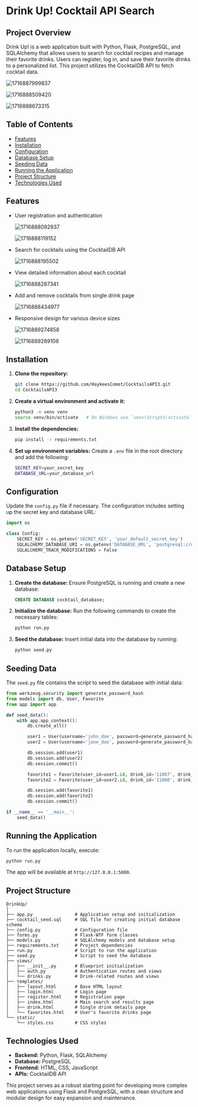 
# Drink Up! Cocktail API Search

## Project Overview

Drink Up! is a web application built with Python, Flask, PostgreSQL, and SQLAlchemy that allows users to search for cocktail recipes and manage their favorite drinks. Users can register, log in, and save their favorite drinks to a personalized list. This project utilizes the CocktailDB API to fetch cocktail data.

![1716887999837](image/README/1716887999837.png)

![1716888509420](image/README/1716888509420.png)

![1716888673315](image/README/1716888673315.png)

## Table of Contents

- [Features](#features)
- [Installation](#installation)
- [Configuration](#configuration)
- [Database Setup](#database-setup)
- [Seeding Data](#seeding-data)
- [Running the Application](#running-the-application)
- [Project Structure](#project-structure)
- [Technologies Used](#technologies-used)

## Features

- User registration and authentication

  ![1716888092937](image/README/1716888092937.png)

  ![1716888119152](image/README/1716888119152.png)
- Search for cocktails using the CocktailDB API

  ![1716888195502](image/README/1716888195502.png)
- View detailed information about each cocktail

  ![1716888287341](image/README/1716888287341.png)
- Add and remove cocktails from single drink page

  ![1716888434977](image/README/1716888434977.png)
- Responsive design for various device sizes

  ![1716889274858](image/README/1716889274858.png)

  ![1716889289108](image/README/1716889289108.png)

## Installation

1. **Clone the repository:**

   ```bash
   git clone https://github.com/HaykeesComet/CocktailsAPI3.git
   cd CocktailsAPI3
   ```
2. **Create a virtual environment and activate it:**

   ```bash
   python3 -m venv venv
   source venv/bin/activate   # On Windows use `venv\Scripts\activate`
   ```
3. **Install the dependencies:**

   ```bash
   pip install -r requirements.txt
   ```
4. **Set up environment variables:**
   Create a `.env` file in the root directory and add the following:

   ```bash
   SECRET_KEY=your_secret_key
   DATABASE_URL=your_database_url
   ```

## Configuration

Update the `config.py` file if necessary. The configuration includes setting up the secret key and database URL:

```python
import os

class Config:
    SECRET_KEY = os.getenv('SECRET_KEY', 'your_default_secret_key')
    SQLALCHEMY_DATABASE_URI = os.getenv('DATABASE_URL', 'postgresql://username:password@localhost:5432/cocktail_database')
    SQLALCHEMY_TRACK_MODIFICATIONS = False
```

## Database Setup

1. **Create the database:**
   Ensure PostgreSQL is running and create a new database:

   ```sql
   CREATE DATABASE cocktail_database;
   ```
2. **Initialize the database:**
   Run the following commands to create the necessary tables:

   ```bash
   python run.py
   ```
3. **Seed the database:**
   Insert initial data into the database by running:

   ```bash
   python seed.py
   ```

## Seeding Data

The `seed.py` file contains the script to seed the database with initial data:

```python
from werkzeug.security import generate_password_hash
from models import db, User, Favorite
from app import app

def seed_data():
    with app.app_context():
        db.create_all()

        user1 = User(username='john_doe', password=generate_password_hash('password123', method='pbkdf2:sha256'))
        user2 = User(username='jane_doe', password=generate_password_hash('password123', method='pbkdf2:sha256'))

        db.session.add(user1)
        db.session.add(user2)
        db.session.commit()

        favorite1 = Favorite(user_id=user1.id, drink_id='11007', drink_name='Margarita', drink_image='https://www.thecocktaildb.com/images/media/drink/5noda61589575158.jpg')
        favorite2 = Favorite(user_id=user2.id, drink_id='11000', drink_name='Mojito', drink_image='https://www.thecocktaildb.com/images/media/drink/metwgh1606770327.jpg')

        db.session.add(favorite1)
        db.session.add(favorite2)
        db.session.commit()

if __name__ == '__main__':
    seed_data()
```

## Running the Application

To run the application locally, execute:

```bash
python run.py
```

The app will be available at `http://127.0.0.1:5000`.

## Project Structure

```
DrinkUp/
│
├── app.py                # Application setup and initialization
├── cocktail_seed.sql     # SQL file for creating initial database schema
├── config.py             # Configuration file
├── forms.py              # Flask-WTF form classes
├── models.py             # SQLAlchemy models and database setup
├── requirements.txt      # Project dependencies
├── run.py                # Script to run the application
├── seed.py               # Script to seed the database
├── views/
│   ├── __init__.py       # Blueprint initialization
│   ├── auth.py           # Authentication routes and views
│   └── drinks.py         # Drink-related routes and views
├── templates/
│   ├── layout.html       # Base HTML layout
│   ├── login.html        # Login page
│   ├── register.html     # Registration page
│   ├── index.html        # Main search and results page
│   ├── drink.html        # Single drink details page
│   └── favorites.html    # User's favorite drinks page
└── static/
    └── styles.css        # CSS styles
```

## Technologies Used

- **Backend:** Python, Flask, SQLAlchemy
- **Database:** PostgreSQL
- **Frontend:** HTML, CSS, JavaScript
- **APIs:** CocktailDB API

This project serves as a robust starting point for developing more complex web applications using Flask and PostgreSQL, with a clean structure and modular design for easy expansion and maintenance.
